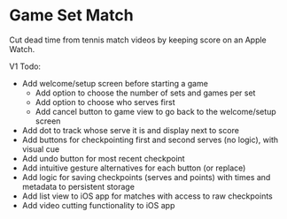 # Game Set Match

Cut dead time from tennis match videos by keeping score on an Apple Watch.

V1 Todo:
- Add welcome/setup screen before starting a game
    - Add option to choose the number of sets and games per set
    - Add option to choose who serves first
    - Add cancel button to game view to go back to the welcome/setup screen
- Add dot to track whose serve it is and display next to score
- Add buttons for checkpointing first and second serves (no logic), with visual cue
- Add undo button for most recent checkpoint
- Add intuitive gesture alternatives for each button (or replace)
- Add logic for saving checkpoints (serves and points) with times and metadata to persistent storage
- Add list view to iOS app for matches with access to raw checkpoints
- Add video cutting functionality to iOS app